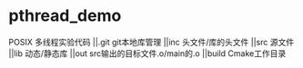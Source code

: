 # pthread_demo
POSIX 多线程实验代码
||.git git本地库管理
||inc 头文件/库的头文件
||src 源文件
||lib 动态/静态库
||out src输出的目标文件.o/main的.o
||build Cmake工作目录